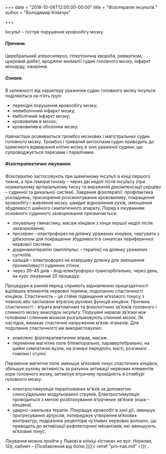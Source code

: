+++
date = "2018-10-06T12:00:00-00:00"
title = "Фізіотерапія інсультів."
author = "Володимир Клімчук"

+++
 

Інсульт – гостре порушення кровообігу  мозку.

##### Причини.

 Церебральний атеросклероз, гіпертонічна хвороба, ревматизм, цукровий діабет, вроджені аномалії судин головного мозку, інфаркт міокарду, ожиріння.

##### Ознаки.
 
В залежності від характеру ураження судин головного мозку інсульти поділяються на п’ять груп:

 * перехідні порушення кровообігу  мозку;
 * неемболічний інфаркт мозку;
 * емболічний інфаркт мозку;
 * крововилив в мозок;
 * крововилив в оболонки мозку. 

Найчастіше розвивається тромбоз мозкових і магістральних судин головного мозку. Тромбоз і тривалий ангіоспазм судин приводить до ішемічного відмирання клітин мозку в зоні ураженої судини, що супроводжується парезами і паралічами.

##### Фізіотерапевтичне лікування.

 Фізіотерапію застосовують при ішемічному інсульті в кінці першого тижня, а при геморагічному – через дві неділі після інсульту (при нормальному артеріальному тиску та вираженій декомпенсації серцево – судинної та дихальної систем). Завдання фізіотерапії: профілактика ускладнень, прискорення розсмоктування крововиливу, покращення кровообігу і живлення мозку, швидке відновлення рухів, зменшення збудливості шийного симпатичного апарату. Поряд з лікуванням основного судинного захворювання призначається:
 
 *	лікувальну гімнастику, масаж кінцівок з кінця першої неділі після захворювання; 
 *	прозерин – електрофорез на ділянку уражених кінцівок, чергувати з дібазолом для покращення збудливості в синапсах периферичної нервової системи.
 *	діадинамотерапію (ампліпульс – терапію) на ділянку уражених суглобів.
 *	кальцій – електрофорез на комірцеву ділянку для зменшення проникливості судинних стінок.
 *	через 30–45 днів - йод–електрофорез трансорбітально, через день, на курс лікування 20 процедур.  
 
Процедури в ранній період сприяють відновленню працездатності вцілівших елементів нервової тканини, подоланню спастичності кінцівок. 
Спастичність – це стійке підвищення м’язового тонусу з повною або частковою втратою рухових функцій кінцівок. Причина спастичності - втрата анатомічних та  фізіологічних зв’язків головного і спинного мозку внаслідок інсульту. Порушені нервові зв’язки між головним і спинним мозком розгальмовують спинний мозок. Як наслідок, виникає спастичне напруження м’язів-згиначів.  Для подолання спастичності ми використовуємо:

 * комплекс фізіотерапевтичних вправ, масаж.
 * перемінне магнітне поле бітемпорально, паравертебрально, на шийні симпатичні вузли, на згиначі передпліч, кисті, розгиначі гомілки і ступні.
 
 Перемінне магнітне поле зменшує м’язовий тонус спастичних кінцівок, збільшує рухову активність за рахунок активації нервових елементів кори головного мозку, активізує втрачену провідність в стовбурі головного мозку.
 
 * eлектростимуляція паралізованих м'язів за допомогою синосуїдальних модульованих струмів. Електростимуляція проводиться з метою розблокування втрачених зв’язків (кора – кінцівка).
 * ударно –хвильова терапія. Покращує кровообіг в зоні дії, зменшує прогресування артрозів, попереджує утворення м’язових контрактур, подразнює рецептори чутливих нервових волокон, що приводить до активізації рефлекторних механізмів, які зменшують м’язовий тонус.
 
Лікування можна пройти у Львові в клініці «Істина» *на вул. Наукова, 12а,* кабінет – [Позбавлення від болю.]({{< relref "pro-nas.md" >}}) .



  
 




